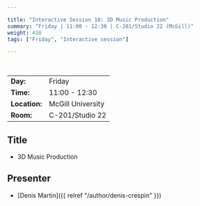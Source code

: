 ```yaml
---

title: "Interactive Session 10: 3D Music Production"
summary: "Friday | 11:00 - 12:30 | C-201/Studio 22 (McGill)"
weight: 410
tags: ["Friday", "Interactive session"]

---
```


<br>

| | |
| - | - |
| **Day:** | Friday |
| **Time:** | 11:00 - 12:30 |
| **Location:** | McGill University |
| **Room:** | C-201/Studio 22 |

## Title

- 3D Music Production

## Presenter

- [Denis Martin]({{ relref "/author/denis-crespin" }})

<!--
## Description

-->